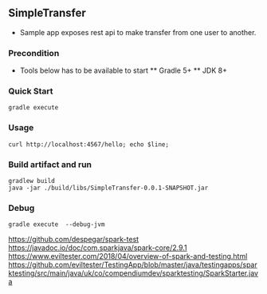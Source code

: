 ## SimpleTransfer
* Sample app exposes rest api to make transfer from one user to another.


### Precondition
* Tools below has to be available to start
  ** Gradle 5+
  ** JDK 8+


### Quick Start
```
gradle execute
```

### Usage
```
curl http://localhost:4567/hello; echo $line;
```

### Build artifact and run
```
gradlew build
java -jar ./build/libs/SimpleTransfer-0.0.1-SNAPSHOT.jar
```

### Debug
```
gradle execute  --debug-jvm
```


https://github.com/despegar/spark-test
https://javadoc.io/doc/com.sparkjava/spark-core/2.9.1
https://www.eviltester.com/2018/04/overview-of-spark-and-testing.html
https://github.com/eviltester/TestingApp/blob/master/java/testingapps/sparktesting/src/main/java/uk/co/compendiumdev/sparktesting/SparkStarter.java